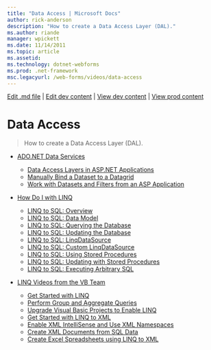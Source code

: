 ```yaml
---
title: "Data Access | Microsoft Docs"
author: rick-anderson
description: "How to create a Data Access Layer (DAL)."
ms.author: riande
manager: wpickett
ms.date: 11/14/2011
ms.topic: article
ms.assetid: 
ms.technology: dotnet-webforms
ms.prod: .net-framework
msc.legacyurl: /web-forms/videos/data-access
---
```

[Edit .md file](C:\Projects\msc\dev\Msc.Www\Web.ASP\App_Data\github\web-forms\videos\index.md) | [Edit dev content](http://www.aspdev.net/umbraco#/content/content/edit/35814) | [View dev content](http://docs.aspdev.net/tutorials/web-forms/videos/data-access/index.html) | [View prod content](http://www.asp.net/web-forms/videos/data-access)

Data Access
====================
> How to create a Data Access Layer (DAL).


- [ADO.NET Data Services](adonet-data-services/index.md)

    - [Data Access Layers in ASP.NET Applications](adonet-data-services/data-access-layers-in-aspnet-applications.md)
    - [Manually Bind a Dataset to a Datagrid](adonet-data-services/how-to-manually-bind-a-dataset-to-a-datagrid.md)
    - [Work with Datasets and Filters from an ASP Application](adonet-data-services/how-to-work-with-datasets-and-filters-from-an-asp-application.md)
- [How Do I with LINQ](how-do-i-with-linq/index.md)

    - [LINQ to SQL: Overview](how-do-i-with-linq/how-do-i-linq-to-sql-overview.md)
    - [LINQ to SQL: Data Model](how-do-i-with-linq/how-do-i-linq-to-sql-data-model.md)
    - [LINQ to SQL: Querying the Database](how-do-i-with-linq/how-do-i-linq-to-sql-querying-the-database.md)
    - [LINQ to SQL: Updating the Database](how-do-i-with-linq/how-do-i-linq-to-sql-updating-the-database.md)
    - [LINQ to SQL: LinqDataSource](how-do-i-with-linq/how-do-i-linq-to-sql-linqdatasource.md)
    - [LINQ to SQL: Custom LinqDataSource](how-do-i-with-linq/how-do-i-linq-to-sql-custom-linqdatasource.md)
    - [LINQ to SQL: Using Stored Procedures](how-do-i-with-linq/how-do-i-linq-to-sql-using-stored-procedures.md)
    - [LINQ to SQL: Updating with Stored Procedures](how-do-i-with-linq/how-do-i-linq-to-sql-updating-with-stored-procedures.md)
    - [LINQ to SQL: Executing Arbitrary SQL](how-do-i-with-linq/how-do-i-linq-to-sql-executing-arbitrary-sql.md)
- [LINQ Videos from the VB Team](linq-videos-from-the-vb-team/index.md)

    - [Get Started with LINQ](linq-videos-from-the-vb-team/how-do-i-get-started-with-linq.md)
    - [Perform Group and Aggregate Queries](linq-videos-from-the-vb-team/how-do-i-perform-group-and-aggregate-queries.md)
    - [Upgrade Visual Basic Projects to Enable LINQ](linq-videos-from-the-vb-team/how-do-i-upgrade-visual-basic-projects-to-enable-linq.md)
    - [Get Started with LINQ to XML](linq-videos-from-the-vb-team/how-do-i-get-started-with-linq-to-xml.md)
    - [Enable XML IntelliSense and Use XML Namespaces](linq-videos-from-the-vb-team/how-do-i-enable-xml-intellisense-and-use-xml-namespaces.md)
    - [Create XML Documents from SQL Data](linq-videos-from-the-vb-team/how-do-i-create-xml-documents-from-sql-data.md)
    - [Create Excel Spreadsheets using LINQ to XML](linq-videos-from-the-vb-team/how-do-i-create-excel-spreadsheets-using-linq-to-xml.md)
